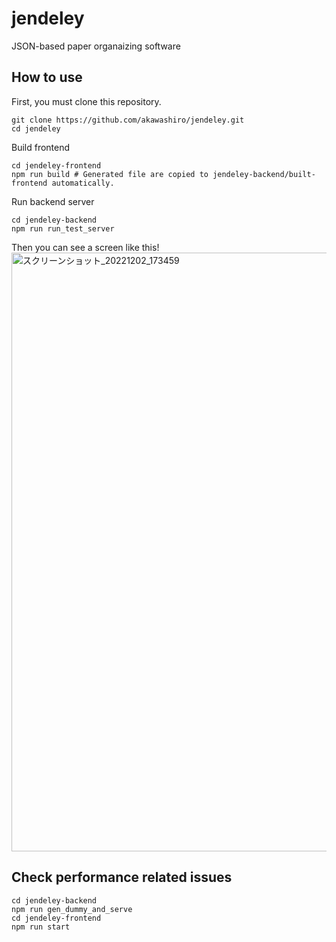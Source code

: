 # jendeley
JSON-based paper organaizing software

## How to use
First, you must clone this repository.
```
git clone https://github.com/akawashiro/jendeley.git
cd jendeley
```

Build frontend
```
cd jendeley-frontend
npm run build # Generated file are copied to jendeley-backend/built-frontend automatically.
```

Run backend server
```
cd jendeley-backend
npm run run_test_server
```


Then you can see a screen like this!
<img width="958" alt="スクリーンショット_20221202_173459" src="https://user-images.githubusercontent.com/3770618/205250967-6308e96a-a0f0-4a3b-aa77-50e50cc23bfd.png">

## Check performance related issues
```
cd jendeley-backend
npm run gen_dummy_and_serve
cd jendeley-frontend
npm run start
```
